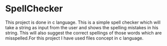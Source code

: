 # SpellChecker
This project is done in c language. This is a simple spell checker which will take a string as input from the user and shows the spelling mistakes in his string. This will also suggest the correct spellings of those words which are misspelled.For this project I have used files concept in c language.
